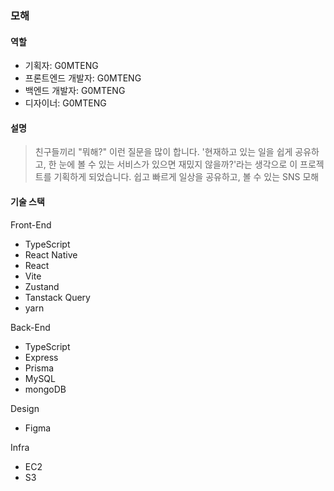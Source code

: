 ### 모해

#### 역할

- 기획자: G0MTENG
- 프론트엔드 개발자: G0MTENG
- 백엔드 개발자: G0MTENG
- 디자이너: G0MTENG

#### 설명

> 친구들끼리 "뭐해?" 이런 질문을 많이 합니다.
> '현재하고 있는 일을 쉽게 공유하고, 한 눈에 볼 수 있는 서비스가 있으면 재밌지 않을까?'라는 생각으로
> 이 프로젝트를 기획하게 되었습니다.
> 쉽고 빠르게 일상을 공유하고, 볼 수 있는 SNS 모해

#### 기술 스택

Front-End
- TypeScript
- React Native
- React
- Vite
- Zustand
- Tanstack Query
- yarn

Back-End
- TypeScript
- Express
- Prisma
- MySQL
- mongoDB

Design
- Figma

Infra
- EC2
- S3